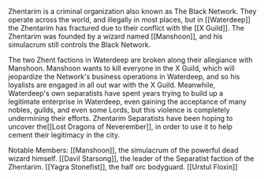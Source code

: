 Zhentarim is a criminal organization also known as The Black Network. They operate across the world, and illegally in most places, but in [[Waterdeep]] the Zhentarim has fractured due to their conflict with the [[X Guild]]. The Zhentarim was founded by a wizard named [[Manshoon]], and his simulacrum still controls the Black Network. 

The two Zhent factions in Waterdeep are broken along their allegiance with Manshoon. Manshoon wants to kill everyone in the X Guild, which will jeopardize the Network's business operations in Waterdeep, and so his loyalists are engaged in all out war with the X Guild. Meanwhile, Waterdeep's own separatists have spent years trying to build up a legitimate enterprise in Waterdeep, even gaining the acceptance of many nobles, guilds, and even some Lords, but this violence is completely undermining their efforts. Zhentarim Separatists have been hoping to uncover the[[Lost Dragons of Neverember]], in order to use it to help cement their legitimacy in the city.

Notable Members:
[[Manshoon]], the simulacrum of the powerful dead wizard himself.
[[Davil Starsong]], the leader of the Separatist faction of the Zhentarim.
[[Yagra Stonefist]], the half orc bodyguard.
[[Urstul Floxin]]